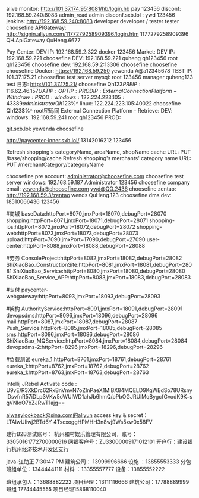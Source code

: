alive monitor: http://101.37.174.95:8081/hb/login.hb pay 123456
disconf: 192.168.59.240:8083 admin_read admin
disconf.sxb.lol : ywd 123456
jenkins: http://192.168.59.240:8083 developer developer / tester tester
choosefine APIGateway: http://signin.aliyun.com/1177279258909396/login.htm 1177279258909396  QH.ApiGateway  QuHeng.6677

Pay Center:
    DEV    IP: 192.168.59.2:322 docker 123456
Market:
    DEV    IP: 192.168.59.221
        choosefine DEV: 192.168.59.221 quheng qh123456  root qh123456
        choosefine dev: 192.168.59.2:13306 choosefine choosefine
        choosefine Docker: https://192.168.59.250 yewenda A@a12345678
    TEST   IP: 101.37.175.21
        choosefine test server mysql: root 123456 manager quheng123
        test 日志: http://101.37.175.21/ choosefine Qh123$%^
    PRE    IP: 116.62.46.157
    UAT    IP:
    OPT    IP:
    PROD   IP:
External Connection Platform - Withdraw:
    PROD:
        windows: 122.224.223.105:43389  administrator  Qh123$%^
        linux:   122.224.223.105:40022  choosefine  Qh123$%^   root密码同
External Connection Platform - Retrieve:
    DEV:
        windows: 192.168.59.241  root  qh123456
    PROD:

git.sxb.lol: yewenda choosefine

http://paycenter-inner.sxb.lol/ 13142016212 123456

Refresh shopping's categoryName, areaName, shopName cache URL:
    PUT /base/shopping/cache
Refresh shopping's merchants' category name URL:
    PUT /merchantCategory/categoryName

choosefine pre account: administrator@choosefine.com
choosefine test server windows: 192.168.59.187 Administrator 123456
choosefine company email: yewenda@choosefine.com ywd@QQ.2436
choosefine zentao: http://192.168.59.3/zentao  wends QuHeng.123
choosefine dms dev: 18510066436 123456

#商城
baseData:httpPort=8070,jmxPort=18070,debugPort=28070
shopping:httpPort=8071,jmxPort=18071,debugPort=28071
shopping-ios:httpPort=8072,jmxPort=18072,debugPort=28072
shopping-web:httpPort=8073,jmxPort=18073,debugPort=28073
upload:httpPort=7090,jmxPort=17090,debugPort=27090
user-center:httpPort=8088,jmxPort=18088,debugPort=28088

#劳务
ConsoleProject:httpPort=8082,jmxPort=18082,debugPort=28082
ShiXiaoBao_ConstructionSite:httpPort=8081,jmxPort=18081,debugPort=28081
ShiXiaoBao_Service:httpPort=8080,jmxPort=18080,debugPort=28080
ShiXiaoBao_Service_APP:httpPort=8083,jmxPort=18083,debugPort=28083

#支付
paycenter-webgateway:httpPort=8093,jmxPort=18093,debugPort=28093

#架构
AuthorityService:httpPort=8091,jmxPort=18091,debugPort=28091
devopsdms:httpPort=8096,jmxPort=18096,debugPort=28096
mail:httpPort=8087,jmxPort=18087,debugPort=28087
Push_Service:httpPort=8085,jmxPort=18085,debugPort=28085
sms:httpPort=8086,jmxPort=18086,debugPort=28086
ShiXiaoBao_MQService:httpPort=8084,jmxPort=18084,debugPort=28084
devopsdms-2:httpPort=8296,jmxPort=18296,debugPort=28296

#负载测试
eureka_1:httpPort=8761,jmxPort=18761,debugPort=28761
eureka_1:httpPort=8762,jmxPort=18762,debugPort=28762
eureka_1:httpPort=8763,jmxPort=18763,debugPort=28763

Intellij JRebel Activate code :
    U9vE/R3XkDrc62RxBnVmvN7oZInPaeX1MIBX84MQELD9KqWEdSo78URsnylDsvfnR57iDLp3VKw5oWUlWD1ahJb6hmQ/pPbOGJRUlMqBygcfGvodK9K+sgVNIoO7bZJRwT1ajg==

alwasylookback@sina.com的aliyun access key & secret：
    LTAIwUIiwj2BTd6Y
    4TscxoggHPMHH3n8wj9Ws5xw0x58FV

建行B2B测试账号：
杭州和村娱乐管理有限公司，账号：33050161772700000616
网银客户号：ZJ33000009171012101
开户行：建设银行杭州经济技术开发区支行


java-江助正 7:30:47 PM
建筑公司： 13999996666     设施 ：13855553333
分包班组单位：13444441111   材料 ：13355557777   设备：13855552222

班组承包人：13688882222
项目经理：13111116666
建筑公司：17788889999    班组 17744445555    项目经理15868110040
